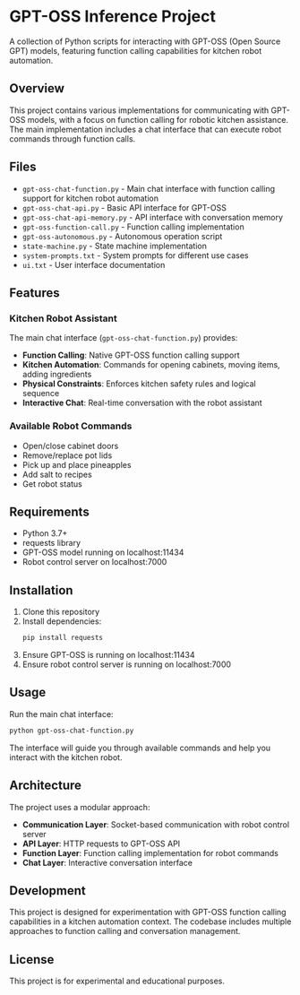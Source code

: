 # GPT-OSS Inference Project

A collection of Python scripts for interacting with GPT-OSS (Open Source GPT) models, featuring function calling capabilities for kitchen robot automation.

## Overview

This project contains various implementations for communicating with GPT-OSS models, with a focus on function calling for robotic kitchen assistance. The main implementation includes a chat interface that can execute robot commands through function calls.

## Files

- `gpt-oss-chat-function.py` - Main chat interface with function calling support for kitchen robot automation
- `gpt-oss-chat-api.py` - Basic API interface for GPT-OSS
- `gpt-oss-chat-api-memory.py` - API interface with conversation memory
- `gpt-oss-function-call.py` - Function calling implementation
- `gpt-oss-autonomous.py` - Autonomous operation script
- `state-machine.py` - State machine implementation
- `system-prompts.txt` - System prompts for different use cases
- `ui.txt` - User interface documentation

## Features

### Kitchen Robot Assistant
The main chat interface (`gpt-oss-chat-function.py`) provides:

- **Function Calling**: Native GPT-OSS function calling support
- **Kitchen Automation**: Commands for opening cabinets, moving items, adding ingredients
- **Physical Constraints**: Enforces kitchen safety rules and logical sequence
- **Interactive Chat**: Real-time conversation with the robot assistant

### Available Robot Commands
- Open/close cabinet doors
- Remove/replace pot lids
- Pick up and place pineapples
- Add salt to recipes
- Get robot status

## Requirements

- Python 3.7+
- requests library
- GPT-OSS model running on localhost:11434
- Robot control server on localhost:7000

## Installation

1. Clone this repository
2. Install dependencies:
   ```bash
   pip install requests
   ```
3. Ensure GPT-OSS is running on localhost:11434
4. Ensure robot control server is running on localhost:7000

## Usage

Run the main chat interface:
```bash
python gpt-oss-chat-function.py
```

The interface will guide you through available commands and help you interact with the kitchen robot.

## Architecture

The project uses a modular approach:
- **Communication Layer**: Socket-based communication with robot control server
- **API Layer**: HTTP requests to GPT-OSS API
- **Function Layer**: Function calling implementation for robot commands
- **Chat Layer**: Interactive conversation interface

## Development

This project is designed for experimentation with GPT-OSS function calling capabilities in a kitchen automation context. The codebase includes multiple approaches to function calling and conversation management.

## License

This project is for experimental and educational purposes.
